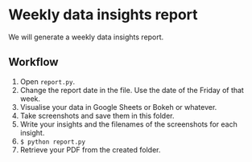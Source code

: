 # Weekly data insights report

We will generate a weekly data insights report.

## Workflow

1.  Open `report.py`.
2.  Change the report date in the file. Use the date of the Friday of that week.
3.  Visualise your data in Google Sheets or Bokeh or whatever.
4.  Take screenshots and save them in this folder.
5.  Write your insights and the filenames of the screenshots for each insight.
6.  `$ python report.py`
7.  Retrieve your PDF from the created folder.
